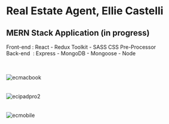 <h1>Real Estate Agent, Ellie Castelli</h1>

<h2>MERN Stack Application (in progress)</h2>
Front-end : React - Redux Toolkit - SASS CSS Pre-Processor<br>
Back-end&nbsp;  : Express - MongoDB - Mongoose - Node<br><br><br>



![ecmacbook](https://user-images.githubusercontent.com/38325801/194486020-10cc9859-f125-41c1-b862-ff4660b54396.png)<br><br><br>
![ecipadpro2](https://user-images.githubusercontent.com/38325801/194486080-9fd4b786-179f-4a56-869e-36a15d3c9737.png)<br><br><br>
![ecmobile](https://user-images.githubusercontent.com/38325801/194486167-2921d769-9a66-4af1-a61c-71a8d170c599.png)<br><br><br>


